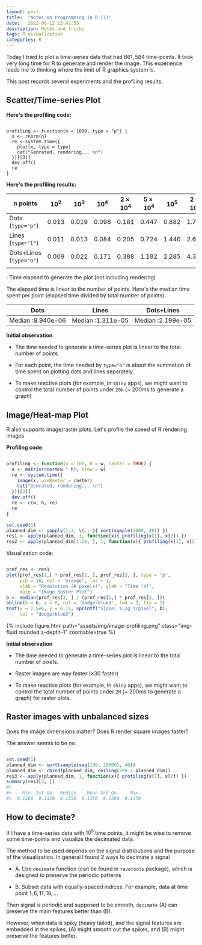```yaml
---
layout: post
title:  "Notes on Programming in R (1)"
date:   2022-08-12 13:42:55
description: Notes and tricks
tags: R visualization
categories: R
---
```


Today I tried to plot a time-series data that had $861,584$ time-points. It took very long time for R to generate and render the image. This experience leads me to thinking where the limit of R graphics system is.

This post records several experiments and the profiling results.

## Scatter/Time-series Plot

**Here's the profiling code:**

```{r}

profiling <- function(n = 1000, type = "p") {
  x <- rnorm(n)
  re <-system.time({
    plot(x, type = type)
    cat("Genrated, rendering... \n")
  })[[3]]
  dev.off()
  re
}

```

**Here's the profiling results:**

| $n$ points              | $10^{2}$ | $10^{3}$ | $10^{4}$ | $2\times 10^{4}$ | $5\times 10^{4}$ | $10^{5}$ | $2\times 10^{5}$ | $5\times 10^{5}$ | $10^{6}$ |
|--------|--------|--------|--------|--------|--------|--------|--------|--------|--------|
| Dots (`type="p"`)       | 0.013    | 0.019    | 0.098    | 0.181            | 0.447            | 0.882    | 1.736            | 4.272            | 8.543    |
| Lines (`type="l"`)      | 0.011    | 0.013    | 0.084    | 0.205            | 0.724            | 1.440    | 2.688            | 6.538            | 12.348   |
| Dots+Lines (`type="o"`) | 0.009    | 0.022    | 0.171    | 0.388            | 1.182            | 2.285    | 4.397            | 10.906           | 21.048   |
|                         |          |          |          |                  |                  |          |                  |                  |          |

: Time elapsed to generate the plot (not including rendering)

The elapsed time is linear to the number of points. Here's the median time spent per point (elapsed time divided by total number of points).

| Dots              | Lines             | Dots+Lines        |
|-------------------|-------------------|-------------------|
| Median :8.940e-06 | Median :1.311e-05 | Median :2.199e-05 |

**Initial observation**

-   The time needed to generate a time-series plot is linear to the total number of points.

-   For each point, the time needed by `type="o"` is about the summation of time spent on plotting dots and lines separately

-   To make reactive plots (for example, in `shiny` apps), we might want to control the total number of points under `20k` (\~ 200ms to generate a graph)

## Image/Heat-map Plot

R also supports image/raster plots. Let's profile the speed of R rendering images

**Profiling code**:

``` r

profiling <- function(w = 100, h = w, raster = TRUE) {
  x <- matrix(rnorm(w * h), nrow = w)
  re <- system.time({
    image(x, useRaster = raster)
    cat("Genrated, rendering... \n")
  })[[3]]
  dev.off()
  re <- c(w, h, re)
  re
}

set.seed(1)
planned_dim <- sapply(1:2, \(...){ sort(sample(2000, 40)) })
res1 <- apply(planned_dim, 1, function(x){ profiling(x[1], x[2]) })
res2 <- apply(planned_dim[1:20, ], 1, function(x){ profiling(x[1], x[2], FALSE) })
```

Visualization code:

``` r

prof_res <- res1
plot(prof_res[1,] * prof_res[2, ], prof_res[3, ], type = "p", 
     pch = 16, col = 'orange', las = 1,
     xlab = "Resolution (# pixels)", ylab = "Time (s)", 
     main = "Image Raster Plot")
b <- median(prof_res[3, ] / (prof_res[1,] * prof_res[2, ]))
abline(b = b, a = 0, col = 'dodgerblue3', lwd = 3, lty = 2)
text(x = 2.5e6, y = 0.15, sprintf("Slope: %.2g s/pixel", b), 
     col = "dodgerblue3")
```

<div class="row mt-3">
    <div class="col-sm mt-3 mt-md-0">
        {% include figure.html path="assets/img/image-profiling.png" class="img-fluid rounded z-depth-1" zoomable=true %}
    </div>
</div>

**Initial observation**

-   The time needed to generate a time-series plot is linear to the total number of pixels.

-   Raster images are way faster ($\times 30$ faster)

-   To make reactive plots (for example, in `shiny` apps), we might want to control the total number of points under `2M` (\~ 200ms to generate a graph) for raster plots.

## Raster images with unbalanced sizes

Does the image dimensions matter? Does R render square images faster?

The answer seems to be no.

``` r

set.seed(1)
planned_dim <- sort(sample(seq(100, 20000), 40))
planned_dim <- cbind(planned_dim, ceiling(2e6 / planned_dim))
res3 <- apply(planned_dim, 1, function(x){ profiling(x[1], x[2]) })
summary(res3[3, ])
#> 
#>    Min. 1st Qu.  Median    Mean 3rd Qu.    Max. 
#>  0.1260  0.1320  0.1350  0.1356  0.1390  0.1470 
```

## How to decimate?

If I have a time-series data with $10^5$ time points, it might be wise to remove some time-points and visualize the decimated data.

The method to be used depends on the signal distributions and the purpose of the visualization. In general I found 2 ways to decimate a signal

-   A. Use `decimate` function (can be found in `ravetools` package), which is designed to preserve the periodic patterns

-   B. Subset data with equally-spaced indices. For example, data at time point $1, 6, 11, 16, …$

Then signal is periodic and supposed to be smooth, `decimate` (A) can preserve the main features better than (B).

However, when data is spiky (heavy tailed), and the signal features are embedded in the spikes, (A) might smooth out the spikes, and (B) might preserve the features better.
